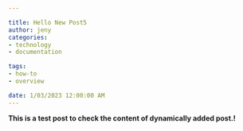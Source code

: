 ```yaml
---

title: Hello New Post5
author: jeny
categories: 
- technology
- documentation

tags: 
- how-to
- overview

date: 1/03/2023 12:00:00 AM
---
```



<p><strong>This is a test post to check the content of dynamically added post.!</strong></p>